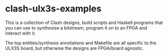# clash-ulx3s-examples

This is a collection of Clash designs, build scripts and Haskell programs that
you can use to synthesise a bitstream, program it on to an FPGA and interact
with it.

The top entities/synthesis annotations and Makefile are all specific to the
ULX3S board, but otherwise the designs are FPGA/board agnostic.
